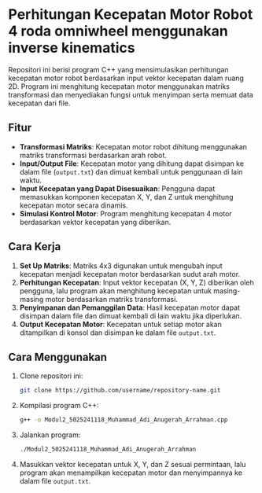# Perhitungan Kecepatan Motor Robot 4 roda omniwheel menggunakan inverse kinematics

Repositori ini berisi program C++ yang mensimulasikan perhitungan kecepatan motor robot berdasarkan input vektor kecepatan dalam ruang 2D. Program ini menghitung kecepatan motor menggunakan matriks transformasi dan menyediakan fungsi untuk menyimpan serta memuat data kecepatan dari file.

## Fitur

- **Transformasi Matriks**: Kecepatan motor robot dihitung menggunakan matriks transformasi berdasarkan arah robot.
- **Input/Output File**: Kecepatan motor yang dihitung dapat disimpan ke dalam file (`output.txt`) dan dimuat kembali untuk penggunaan di lain waktu.
- **Input Kecepatan yang Dapat Disesuaikan**: Pengguna dapat memasukkan komponen kecepatan X, Y, dan Z untuk menghitung kecepatan motor secara dinamis.
- **Simulasi Kontrol Motor**: Program menghitung kecepatan 4 motor berdasarkan vektor kecepatan yang diberikan.

## Cara Kerja

1. **Set Up Matriks**: Matriks 4x3 digunakan untuk mengubah input kecepatan menjadi kecepatan motor berdasarkan sudut arah motor.
2. **Perhitungan Kecepatan**: Input vektor kecepatan (X, Y, Z) diberikan oleh pengguna, lalu program akan menghitung kecepatan untuk masing-masing motor berdasarkan matriks transformasi.
3. **Penyimpanan dan Pemanggilan Data**: Hasil kecepatan motor dapat disimpan dalam file dan dimuat kembali di lain waktu jika diperlukan.
4. **Output Kecepatan Motor**: Kecepatan untuk setiap motor akan ditampilkan di konsol dan disimpan ke dalam file `output.txt`.

## Cara Menggunakan

1. Clone repositori ini:
    ```bash
    git clone https://github.com/username/repository-name.git
    ```
2. Kompilasi program C++:
    ```bash
    g++ -o Modul2_5025241118_Muhammad_Adi_Anugerah_Arrahman.cpp
    ```
3. Jalankan program:
    ```bash
    ./Modul2_5025241118_Muhammad_Adi_Anugerah_Arrahman
    ```
4. Masukkan vektor kecepatan untuk X, Y, dan Z sesuai permintaan, lalu program akan menampilkan kecepatan motor dan menyimpannya ke dalam file `output.txt`.
